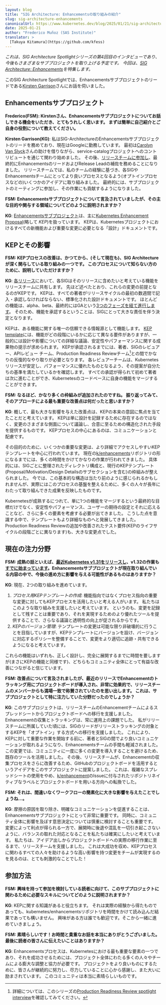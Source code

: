 ```yaml
---
layout: blog
title: "SIG Architecture: Enhancementsの取り組みの紹介"
slug: sig-architecture-enhancements
canonicalUrl: https://www.kubernetes.dev/blog/2025/01/21/sig-architecture-enhancements
date: 2025-01-21
author: "Frederico Muñoz (SAS Institute)"
translator: >
  [Takuya Kitamura](https://github.com/kfess)
---
```


_これは、SIG Architecture Spotlightシリーズの第4回目のインタビューであり、今後もさまざまなサブプロジェクトを取り上げる予定です。
今回は、[SIG Architecture:
Enhancements](https://github.com/kubernetes/community/blob/master/sig-architecture/README.md#enhancements)を特集します。_

このSIG Architecture Spotlightでは、Enhancementsサブプロジェクトのリードである[Kirsten
Garrison](https://github.com/kikisdeliveryservice)さんにお話を伺いました。

## Enhancementsサブプロジェクト
**Frederico(FSM): Kirstenさん、Enhancementsサブプロジェクトについてお話しできる機会をいただき、とてもうれしく思います。
まずは簡単に自己紹介とご自身の役割について教えてください。**

**Kirsten Garrison(KG)**: 私はSIG-ArchitectureのEnhancementsサブプロジェクトのリードを務めており、現在はGoogleに勤務しています。
最初は[Carolyn Van Slyck](https://github.com/carolynvs)さんの助けを借りながら、service-catalogプロジェクトへのコントリビュートを通じて関わり始めました。
その後、[リリースチームに参加し](https://github.com/kubernetes/sig-release/blob/master/releases/release-1.17/release_team.md)、最終的にEnhancementsのリードおよびRelease Leadの補佐を務めることになりました。
リリースチームでは、私のチームの経験に基づき、各SIGやEnhancementsチームにとってより良いプロセスとなるよう(オプトインプロセスなどの)いくつかのアイデアに取り組みました。
最終的には、サブプロジェクトのミーティングに参加し、その作業にも貢献するようになりました。

**FSM: Enhancementsサブプロジェクトについて言及されていましたが、その主な目的や関与する領域についてどのように説明されますか？**

**KG**: [Enhancementsサブプロジェクト](https://github.com/kubernetes/community/blob/master/sig-architecture/README.md#enhancements)は、主に[Kubernetes Enhancement Proposal](https://github.com/kubernetes/enhancements/blob/master/keps/sig-architecture/0000-kep-process/README.md)(略して _KEP_)を扱っています。
KEPは、Kubernetesプロジェクトにおけるすべての新機能および重要な変更に必要となる「設計」ドキュメントです。

## KEPとその影響

**FSM: KEPプロセスの改善は、かつてから、(そして現在も)、SIG Architectureが深く関与している取り組みの一つです。
このプロセスについて知らない方のために、説明していただけますか？**

**KG**: [各リリース](https://kubernetes.io/releases/release/#the-release-cycle)において、各SIGはそのリリースに含めたいと考えている機能をリリースチームに共有します。
先ほど述べたとおり、これらの変更の前提となるのがKEPです。
KEPは、すべての著者がリリースサイクルの最初の数週間で記入・承認しなければならない、標準化された設計ドキュメントです。
ほとんどの機能は、alpha、beta、最終的にはGAという[3つのフェーズを経て進行します](https://kubernetes.io/ja/docs/reference/command-line-tools-reference/feature-gates/#feature-stages)。
そのため、機能を承認するということは、SIGにとって大きな責任を伴う決定となります。

KEPは、ある機能に関する唯一の信頼できる情報源として機能します。
[KEP template](https://github.com/kubernetes/enhancements/blob/master/keps/NNNN-kep-template/README.md)には、機能がどの段階にいるかに応じて異なる要件がありますが、一般的には設計や影響についての詳細な議論、安定性やパフォーマンスに関する成果物の提示が求められます。
KEPが承認されるまでには、著者、SIGのレビュアー、APIレビュー チーム、Production Readiness Reviewチーム[^1]との間でかなりの反復的なやり取りが必要となります。
各レビュアーチームは、Kubernetesリリースが安定し、パフォーマンスに優れたものとなるよう、その提案が自分たちの基準を満たしているかを確認します。
すべての承認が得られて初めて著者は次に進むことができ、Kubernetesのコードベースに自身の機能をマージすることができます。

**FSM: なるほど、かなり多くの枠組みが追加されたのですね。
振り返ってみて、そのアプローチによる最も重要な改善点は何だったと思いますか？**

**KG**: 概して、最も大きな影響を与えた改善点は、KEPの本来の意図に焦点を当てたことだと考えています。
KEPは単に設計を記録するために存在するのではなく、変更のさまざまな側面について議論し、合意に至るための構造化された手段を提供するものです。
KEPプロセスの中心にあるのは、コミュニケーションと配慮です。

その目的のために、いくつかの重要な変更は、より詳細でアクセスしやすいKEPテンプレートを中心に行われています。
現在の[k/enhancements](https://github.com/kubernetes/enhancements)リポジトリの形になるまでには、多くの時間をかけてかなりの作業が行われてきました。
具体的には、SIGごとに整理されたディレクトリ構成と、現行のKEPテンプレート(Proposal/Motivation/Design Detailsのサブセクションを含む)の枠組みが整えられました。
今では、この基本的な構造は当たり前のように感じられるかもしれませんが、実際にはこのプロセスの基盤を整えるために、多くの人々が長年にわたって取り組んできた成果を反映したものです。

Kubernetesが成熟するにつれて、単に1つの機能をマージするという最終的な目標だけでなく、安定性やパフォーマンス、ユーザーの期待の設定とそれに応えることなど、さらに多くの要素を考慮する必要が出てきました。
こうした点を意識する中で、テンプレートもより詳細なものへと発展してきました。
Production Readiness Reviewの追加や改善されたテスト要件(KEPのライフサイクルの段階ごとに異なります)も、大きな変更点でした。

## 現在の注力分野

**FSM: 成熟の話といえば、[最近Kubernetes v1.31をリリースし](https://kubernetes.io/ja/blog/2024/08/13/kubernetes-v1-31-release/)、v1.32の作業も[すでに始まっています](https://github.com/fsmunoz/sig-release/tree/release-1.32/releases/release-1.32)。Enhancementsサブプロジェクトが現在取り組んでいる内容の中で、今後の進め方に影響を与える可能性があるものはありますか？**

**KG**: 現在、2つの取り組みを進めています。

1) _プロセス用KEPテンプレートの作成_: 機能指向ではなくプロセス指向の重要な変更に対してもKEPプロセスを活用したいと考える人がいます。
   私たちはこのような取り組みを支援したいと考えています。
   というのも、変更を記録として残すことは重要であり、それを実現するためのより優れたツールを提供することで、さらなる議論と透明性の向上が促されるからです。
2) _KEPのバージョン管理_: テンプレートの変更は可能な限り非破壊的に行うことを目指していますが、KEPテンプレートにバージョンを設け、バージョンに対応するポリシーを整備することで、変更をより適切に追跡・共有できるようになると考えています。

これらの機能はいずれも、正しく設計し、完全に展開するまでに時間を要しますが(まさにKEPの機能と同様です)、どちらもコミュニティ全体にとって有益な改善につながると信じています。

**FSM: 改善点について言及されましたが、最近のリリースでEnhancementのトラッキング用にプロジェクトボードが導入され、非常に効果的で、リリースチームのメンバーからも満場一致で称賛されていたのを思い出します。
これは、サブプロジェクトとして特に注力していた分野だったのでしょうか？**

**KG**: このサブプロジェクトは、リリースチームのEnhancementチームによるスプレッドシートからプロジェクトボードへの移行を支援しました。
Enhancementの収集とトラッキングは、常に運用上の課題でした。
私がリリースチームに所属していた頃には、SIGのリードがリリーストラッキングの対象とするKEPを「オプトイン」する方式への移行を支援しました。
これにより、KEPに対して重要な作業を開始する前に、著者とSIGの間でより良いコミュニケーションが取れるようになり、Enhancementsチームの手間も軽減されました。
この変更では、コミュニティに一度に多くの変更を導入することを避けるため、既存のツールを活用しました。
その後、リリースチームが、Enhancementの収集プロセスをさらに改善するため、GitHubのプロジェクトボードを活用するというアイデアをこのサブプロジェクトに提案しました。
これは、複雑なスプレッドシートの使用をやめ、[k/enhancement](https://github.com/kubernetes/enhancements)のIssueに付与されたリポジトリネイティブなラベルとプロジェクトボードを用いる方向への転換でした。

**FSM: それは、間違いなくワークフローの簡素化に大きな影響を与えたことでしょうね…。**

**KG**: 摩擦の原因を取り除き、明確なコミュニケーションを促進することは、Enhancementsサブプロジェクトにとって非常に重要です。
同時に、コミュニティ全体に影響を及ぼす意思決定については慎重に検討することも重要です。
変更によって利点が得られる一方で、展開時に後退や混乱を一切引き起こさないように、バランスの取れた対応となることを私たちは確実にしたいと考えています。
私たちは、アイデア出しからプロジェクトボードへの実際の移行作業に至るまで、リリースチームを支援しました。
これは大成功を収め、KEPプロセスに関わるすべての人々を助けるような高い影響を持つ変更をチームが実現するのを見るのは、とても刺激的なことでした！

## 参加方法

**FSM: 興味を持って参加を検討している読者に向けて、このサブプロジェクトに関わるために必要なスキルについてどのように説明されますか？**

**KG**: KEPに関する知識があると役立ちます。
それは実際の経験から得たものであっても、kubernetes/enhancementsリポジトリを時間をかけて読み込んだ結果であっても構いません。
興味がある方は誰でも歓迎です。そこから一緒に進めていきましょう。

**FSM: 素晴らしいです！お時間と貴重なお話を本当にありがとうございました。
最後に読者の皆さんに伝えたいことはありますか？**

**KG**: Enhancementsプロセスは、Kubernetesにおける最も重要な要素の一つであり、それを成功させるためには、プロジェクト全体にわたる多くの人々やチームによる膨大な調整と協力が必要です。
プロジェクトをより良いものにするために、皆さんが継続的に努力し、尽力していることに心から感謝し、また大いに励まされています。
このコミュニティは本当に素晴らしいものです。

[^1]: 詳細については、このシリーズの[Production Readiness Review spotlight
    interview](https://kubernetes.io/blog/2023/11/02/sig-architecture-production-readiness-spotlight-2023/)を確認してみてください。
